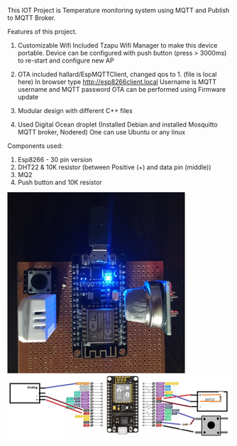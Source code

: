 This IOT Project is Temperature monitoring system using MQTT and Publish to MQTT Broker. 

Features of this project.

1. Customizable Wifi
  Included Tzapu Wifi Manager to make this device portable. 
  Device can be configured with push button (press > 3000ms) to re-start and configure new AP

2. OTA
  included hallard/EspMQTTClient, changed qos to 1. (file is local here)
  In browser type http://esp8266client.local 
  Username is MQTT username and MQTT password
  OTA can be performed using Firmware update
  
3. Modular design with different C++ files

4. Used Digital Ocean droplet (Installed Debian and installed Mosquitto MQTT broker, Nodered) One can use Ubuntu or any linux

Components used:
1. Esp8266 - 30 pin version
2. DHT22 & 10K resistor (between Positive (+) and data pin (middle))
3. MQ2 
4. Push button and 10K resistor

<img src="./Completed_HW_Setup.jpg" width="400px" height="auto">
<img src="./PCB_Layout.jpg" width="800px" height="auto">
